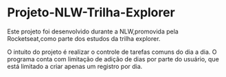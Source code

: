 # Projeto-NLW-Trilha-Explorer

Este projeto foi desenvolvido durante a NLW,promovida pela Rocketseat,como parte dos estudos da trilha explorer.

O intuito do projeto é realizar o controle de tarefas comuns do dia a dia. O programa conta com limitação de adição de dias por parte do usuário, que está limitado a criar apenas um registro por dia.


